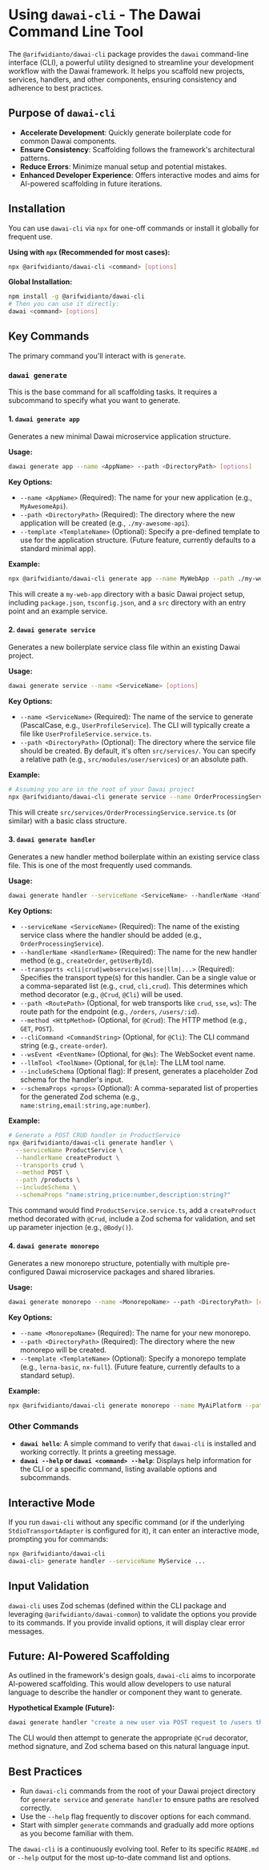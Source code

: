 # Using `dawai-cli` - The Dawai Command Line Tool

The `@arifwidianto/dawai-cli` package provides the `dawai` command-line interface (CLI), a powerful utility designed to streamline your development workflow with the Dawai framework. It helps you scaffold new projects, services, handlers, and other components, ensuring consistency and adherence to best practices.

## Purpose of `dawai-cli`

*   **Accelerate Development**: Quickly generate boilerplate code for common Dawai components.
*   **Ensure Consistency**: Scaffolding follows the framework's architectural patterns.
*   **Reduce Errors**: Minimize manual setup and potential mistakes.
*   **Enhanced Developer Experience**: Offers interactive modes and aims for AI-powered scaffolding in future iterations.

## Installation

You can use `dawai-cli` via `npx` for one-off commands or install it globally for frequent use.

**Using with `npx` (Recommended for most cases):**
```bash
npx @arifwidianto/dawai-cli <command> [options]
```

**Global Installation:**
```bash
npm install -g @arifwidianto/dawai-cli
# Then you can use it directly:
dawai <command> [options]
```

## Key Commands

The primary command you'll interact with is `generate`.

### `dawai generate`

This is the base command for all scaffolding tasks. It requires a subcommand to specify what you want to generate.

#### 1. `dawai generate app`

Generates a new minimal Dawai microservice application structure.

**Usage:**
```bash
dawai generate app --name <AppName> --path <DirectoryPath> [options]
```

**Key Options:**
*   `--name <AppName>` (Required): The name for your new application (e.g., `MyAwesomeApi`).
*   `--path <DirectoryPath>` (Required): The directory where the new application will be created (e.g., `./my-awesome-api`).
*   `--template <TemplateName>` (Optional): Specify a pre-defined template to use for the application structure. (Future feature, currently defaults to a standard minimal app).

**Example:**
```bash
npx @arifwidianto/dawai-cli generate app --name MyWebApp --path ./my-web-app
```
This will create a `my-web-app` directory with a basic Dawai project setup, including `package.json`, `tsconfig.json`, and a `src` directory with an entry point and an example service.

#### 2. `dawai generate service`

Generates a new boilerplate service class file within an existing Dawai project.

**Usage:**
```bash
dawai generate service --name <ServiceName> [options]
```

**Key Options:**
*   `--name <ServiceName>` (Required): The name of the service to generate (PascalCase, e.g., `UserProfileService`). The CLI will typically create a file like `UserProfileService.service.ts`.
*   `--path <DirectoryPath>` (Optional): The directory where the service file should be created. By default, it's often `src/services/`. You can specify a relative path (e.g., `src/modules/user/services`) or an absolute path.

**Example:**
```bash
# Assuming you are in the root of your Dawai project
npx @arifwidianto/dawai-cli generate service --name OrderProcessingService
```
This will create `src/services/OrderProcessingService.service.ts` (or similar) with a basic class structure.

#### 3. `dawai generate handler`

Generates a new handler method boilerplate within an existing service class file. This is one of the most frequently used commands.

**Usage:**
```bash
dawai generate handler --serviceName <ServiceName> --handlerName <HandlerName> [options]
```

**Key Options:**
*   `--serviceName <ServiceName>` (Required): The name of the existing service class where the handler should be added (e.g., `OrderProcessingService`).
*   `--handlerName <HandlerName>` (Required): The name for the new handler method (e.g., `createOrder`, `getUserById`).
*   `--transports <cli|crud|webservice|ws|sse|llm|...>` (Required): Specifies the transport type(s) for this handler. Can be a single value or a comma-separated list (e.g., `crud`, `cli,crud`). This determines which method decorator (e.g., `@Crud`, `@Cli`) will be used.
*   `--path <RoutePath>` (Optional, for web transports like `crud`, `sse`, `ws`): The route path for the endpoint (e.g., `/orders`, `/users/:id`).
*   `--method <HttpMethod>` (Optional, for `@Crud`): The HTTP method (e.g., `GET`, `POST`).
*   `--cliCommand <CommandString>` (Optional, for `@Cli`): The CLI command string (e.g., `create-order`).
*   `--wsEvent <EventName>` (Optional, for `@Ws`): The WebSocket event name.
*   `--llmTool <ToolName>` (Optional, for `@Llm`): The LLM tool name.
*   `--includeSchema` (Optional flag): If present, generates a placeholder Zod schema for the handler's input.
*   `--schemaProps <props>` (Optional): A comma-separated list of properties for the generated Zod schema (e.g., `name:string,email:string,age:number`).

**Example:**
```bash
# Generate a POST CRUD handler in ProductService
npx @arifwidianto/dawai-cli generate handler \
  --serviceName ProductService \
  --handlerName createProduct \
  --transports crud \
  --method POST \
  --path /products \
  --includeSchema \
  --schemaProps "name:string,price:number,description:string?"
```
This command would find `ProductService.service.ts`, add a `createProduct` method decorated with `@Crud`, include a Zod schema for validation, and set up parameter injection (e.g., `@Body()`).

#### 4. `dawai generate monorepo`

Generates a new monorepo structure, potentially with multiple pre-configured Dawai microservice packages and shared libraries.

**Usage:**
```bash
dawai generate monorepo --name <MonorepoName> --path <DirectoryPath> [options]
```

**Key Options:**
*   `--name <MonorepoName>` (Required): The name for your new monorepo.
*   `--path <DirectoryPath>` (Required): The directory where the new monorepo will be created.
*   `--template <TemplateName>` (Optional): Specify a monorepo template (e.g., `lerna-basic`, `nx-full`). (Future feature, currently defaults to a standard setup).

**Example:**
```bash
npx @arifwidianto/dawai-cli generate monorepo --name MyAiPlatform --path ./my-ai-platform
```

### Other Commands

*   **`dawai hello`**: A simple command to verify that `dawai-cli` is installed and working correctly. It prints a greeting message.
*   **`dawai --help` or `dawai <command> --help`**: Displays help information for the CLI or a specific command, listing available options and subcommands.

## Interactive Mode

If you run `dawai-cli` without any specific command (or if the underlying `StdioTransportAdapter` is configured for it), it can enter an interactive mode, prompting you for commands:
```bash
npx @arifwidianto/dawai-cli
dawai-cli> generate handler --serviceName MyService ...
```

## Input Validation

`dawai-cli` uses Zod schemas (defined within the CLI package and leveraging `@arifwidianto/dawai-common`) to validate the options you provide to its commands. If you provide invalid options, it will display clear error messages.

## Future: AI-Powered Scaffolding

As outlined in the framework's design goals, `dawai-cli` aims to incorporate AI-powered scaffolding. This would allow developers to use natural language to describe the handler or component they want to generate.

**Hypothetical Example (Future):**
```bash
dawai generate handler "create a new user via POST request to /users that accepts a name and email" --ai
```
The CLI would then attempt to generate the appropriate `@Crud` decorator, method signature, and Zod schema based on this natural language input.

## Best Practices

*   Run `dawai-cli` commands from the root of your Dawai project directory for `generate service` and `generate handler` to ensure paths are resolved correctly.
*   Use the `--help` flag frequently to discover options for each command.
*   Start with simpler `generate` commands and gradually add more options as you become familiar with them.

The `dawai-cli` is a continuously evolving tool. Refer to its specific `README.md` or `--help` output for the most up-to-date command list and options.
